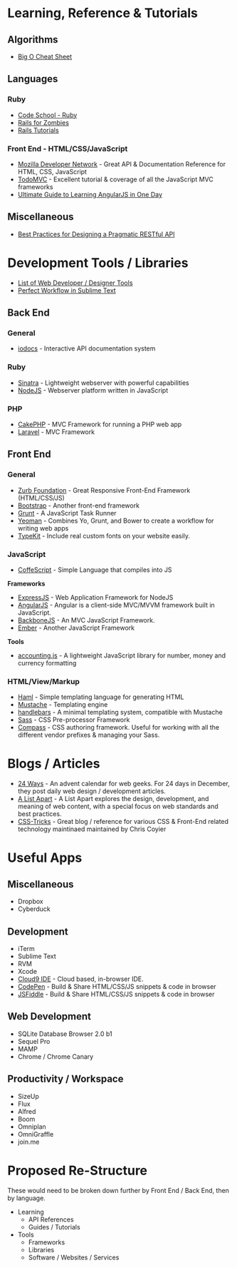 # Learning, Reference & Tutorials

## Algorithms
* [Big O Cheat Sheet](http://bigocheatsheet.com/)

## Languages

### Ruby

* [Code School - Ruby](https://www.codeschool.com/paths/ruby)
* [Rails for Zombies](http://railsforzombies.org/)
* [Rails Tutorials](http://ruby.railstutorial.org/)

### Front End - HTML/CSS/JavaScript
* [Mozilla Developer Network](https://developer.mozilla.org/en-US/docs/Web) - Great API & Documentation Reference for HTML, CSS, JavaScript
* [TodoMVC](http://todomvc.com/) - Excellent tutorial & coverage of all the JavaScript MVC frameworks
* [Ultimate Guide to Learning AngularJS in One Day](http://toddmotto.com/ultimate-guide-to-learning-angular-js-in-one-day/)


## Miscellaneous
* [Best Practices for Designing a Pragmatic RESTful API](http://www.vinaysahni.com/best-practices-for-a-pragmatic-restful-api)

# Development Tools / Libraries
* [List of Web Developer / Designer Tools](http://www.designyourway.net/blog/resources/if-youre-a-web-designer-or-web-developer-youll-want-these-new-resources/)
* [Perfect Workflow in Sublime Text](https://tutsplus.com/course/improve-workflow-in-sublime-text-2/)

## Back End

### General
* [iodocs](https://github.com/mashery/iodocs) - Interactive API documentation system

### Ruby 
* [Sinatra](http://www.sinatrarb.com/) - Lightweight webserver with powerful capabilities
* [NodeJS](http://nodejs.org/) - Webserver platform written in JavaScript

### PHP
* [CakePHP](http://cakephp.org/) - MVC Framework for running a PHP web app
* [Laravel](http://laravel.com/) - MVC Framework

## Front End

### General
* [Zurb Foundation](http://foundation.zurb.com/) - Great Responsive Front-End Framework (HTML/CSS/JS)
* [Bootstrap](http://getbootstrap.com/) - Another front-end framework
* [Grunt](http://gruntjs.com/) - A JavaScript Task Runner
* [Yeoman](http://yeoman.io/) - Combines Yo, Grunt, and Bower to create a workflow for writing web apps
* [TypeKit](https://typekit.com/) - Include real custom fonts on your website easily.

### JavaScript

* [CoffeScript](http://coffeescript.org/) - Simple Language that compiles into JS

**Frameworks**
* [ExpressJS](http://expressjs.com/) - Web Application Framework for NodeJS
* [AngularJS](http://angularjs.org/) - Angular is a client-side MVC/MVVM framework built in JavaScript.
* [BackboneJS](http://backbonejs.org/) - An MVC JavaScript Framework.
* [Ember](http://emberjs.com/) - Another JavaScript Framework

**Tools**
* [accounting.js](https://github.com/josscrowcroft/accounting.js) - A lightweight JavaScript library for number, money and currency formatting


### HTML/View/Markup
* [Haml](http://haml.info/) - Simple templating language for generating HTML
* [Mustache](http://mustache.github.io/) - Templating engine
* [handlebars](http://handlebarsjs.com/) - A minimal templating system, compatible with Mustache
* [Sass](http://sass-lang.com/) - CSS Pre-processor Framework
* [Compass](http://compass-style.org/) - CSS authoring framework. Useful for working with all the different vendor prefixes & managing your Sass.


# Blogs / Articles

* [24 Ways](http://24ways.org/) - An advent calendar for web geeks. For 24 days in December, they post daily web design / development articles.
* [A List Apart](http://alistapart.com/) - A List Apart explores the design, development, and meaning of web content, with a special focus on web standards and best practices.
* [CSS-Tricks](http://css-tricks.com/) - Great blog / reference for various CSS & Front-End related technology maintinaed maintained by Chris Coyier

# Useful Apps

## Miscellaneous

* Dropbox
* Cyberduck

## Development

* iTerm
* Sublime Text
* RVM
* Xcode
* [Cloud9 IDE](https://c9.io/) - Cloud based, in-browser IDE.
* [CodePen](http://codepen.io/) - Build & Share HTML/CSS/JS snippets & code in browser
* [JSFiddle](http://jsfiddle.net/) - Build & Share HTML/CSS/JS snippets & code in browser

## Web Development
* SQLite Database Browser 2.0 b1
* Sequel Pro
* MAMP 
* Chrome / Chrome Canary


## Productivity / Workspace

* SizeUp
* Flux
* Alfred
* Boom
* Omniplan
* OmniGraffle
* join.me


# Proposed Re-Structure

These would need to be broken down further by Front End / Back End, then by language.

* Learning
	* API References
	* Guides / Tutorials
* Tools
	* Frameworks
	* Libraries
	* Software / Websites / Services